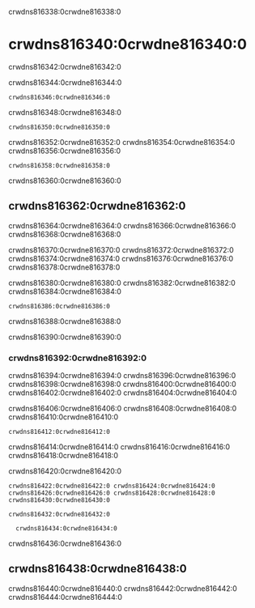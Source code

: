 crwdns816338:0crwdne816338:0
# crwdns816340:0crwdne816340:0

crwdns816342:0crwdne816342:0

crwdns816344:0crwdne816344:0

```
crwdns816346:0crwdne816346:0
```

crwdns816348:0crwdne816348:0

```
crwdns816350:0crwdne816350:0
```

crwdns816352:0crwdne816352:0 crwdns816354:0crwdne816354:0 crwdns816356:0crwdne816356:0

```
crwdns816358:0crwdne816358:0

```

crwdns816360:0crwdne816360:0
## crwdns816362:0crwdne816362:0

crwdns816364:0crwdne816364:0 crwdns816366:0crwdne816366:0 crwdns816368:0crwdne816368:0

crwdns816370:0crwdne816370:0 crwdns816372:0crwdne816372:0 crwdns816374:0crwdne816374:0 crwdns816376:0crwdne816376:0 crwdns816378:0crwdne816378:0

crwdns816380:0crwdne816380:0 crwdns816382:0crwdne816382:0 crwdns816384:0crwdne816384:0

```
crwdns816386:0crwdne816386:0
```

crwdns816388:0crwdne816388:0

crwdns816390:0crwdne816390:0
### crwdns816392:0crwdne816392:0

crwdns816394:0crwdne816394:0 crwdns816396:0crwdne816396:0 crwdns816398:0crwdne816398:0 crwdns816400:0crwdne816400:0 crwdns816402:0crwdne816402:0 crwdns816404:0crwdne816404:0

crwdns816406:0crwdne816406:0 crwdns816408:0crwdne816408:0 crwdns816410:0crwdne816410:0

```
crwdns816412:0crwdne816412:0
```

crwdns816414:0crwdne816414:0 crwdns816416:0crwdne816416:0 crwdns816418:0crwdne816418:0

crwdns816420:0crwdne816420:0

```
crwdns816422:0crwdne816422:0 crwdns816424:0crwdne816424:0 crwdns816426:0crwdne816426:0 crwdns816428:0crwdne816428:0 crwdns816430:0crwdne816430:0

crwdns816432:0crwdne816432:0

  crwdns816434:0crwdne816434:0
```
crwdns816436:0crwdne816436:0
## crwdns816438:0crwdne816438:0

crwdns816440:0crwdne816440:0 crwdns816442:0crwdne816442:0 crwdns816444:0crwdne816444:0
